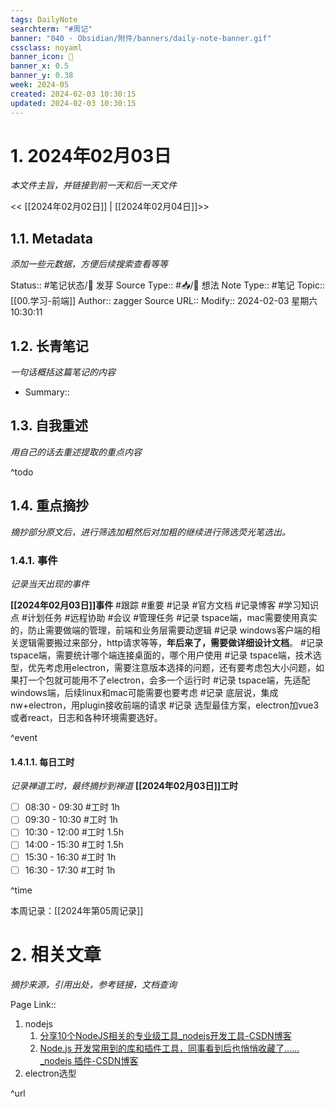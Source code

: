 ```yaml
---
tags: DailyNote
searchterm: "#周记"
banner: "040 - Obsidian/附件/banners/daily-note-banner.gif"
cssclass: noyaml
banner_icon: 💌
banner_x: 0.5
banner_y: 0.38
week: 2024-05
created: 2024-02-03 10:30:15
updated: 2024-02-03 10:30:15
---
```


# 1. 2024年02月03日

_本文件主旨，并链接到前一天和后一天文件_

<< [[2024年02月02日]] | [[2024年02月04日]]>>

## 1.1. Metadata

_添加一些元数据，方便后续搜索查看等等_

Status:: #笔记状态/🌱 发芽
Source Type:: #📥/💭 想法 
Note Type:: #笔记
Topic:: [[00.学习-前端]]
Author:: zagger
Source URL::
Modify:: 2024-02-03 星期六 10:30:11

## 1.2. 长青笔记

_一句话概括这篇笔记的内容_

- Summary::

## 1.3. 自我重述

_用自己的话去重述提取的重点内容_

^todo

## 1.4. 重点摘抄

_摘抄部分原文后，进行筛选加粗然后对加粗的继续进行筛选荧光笔选出。_

### 1.4.1. 事件

_记录当天出现的事件_

**[[2024年02月03日]]事件** 
#跟踪 #重要 #记录 #官方文档 #记录博客 #学习知识点 #计划任务 #远程协助 #会议 #管理任务
#记录 tspace端，mac需要使用真实的，防止需要做端的管理，前端和业务层需要动逻辑
#记录 windows客户端的相关逻辑需要搬过来部分，http请求等等，**年后来了，需要做详细设计文档**。
#记录 tspace端，需要统计哪个端连接桌面的，哪个用户使用
#记录 tspace端，技术选型，优先考虑用electron，需要注意版本选择的问题，还有要考虑包大小问题，如果打一个包就可能用不了electron，会多一个运行时
#记录 tspace端，先适配windows端，后续linux和mac可能需要也要考虑
#记录 底层说，集成nw+electron，用plugin接收前端的请求
#记录 选型最佳方案，electron加vue3或者react，日志和各种环境需要选好。

^event

#### 1.4.1.1. 每日工时

_记录禅道工时，最终摘抄到禅道_
**[[2024年02月03日]]工时**
- [ ] 08:30 - 09:30 #工时  1h
- [ ] 09:30 - 10:30 #工时  1h
- [ ] 10:30 - 12:00 #工时  1.5h
- [ ] 14:00 - 15:30 #工时  1.5h
- [ ] 15:30 - 16:30 #工时  1h
- [ ] 16:30 - 17:30 #工时  1h

^time

本周记录：[[2024年第05周记录]]

# 2. 相关文章

_摘抄来源，引用出处，参考链接，文档查询_

Page Link::
1. nodejs
	1. [分享10个NodeJS相关的专业级工具_nodejs开发工具-CSDN博客](https://blog.csdn.net/m0_53850749/article/details/131906967)
	2. [Node.js 开发常用到的库和插件工具，同事看到后也悄悄收藏了……_nodejs 插件-CSDN博客](https://blog.csdn.net/mp817/article/details/131244886)
2. electron选型

^url
